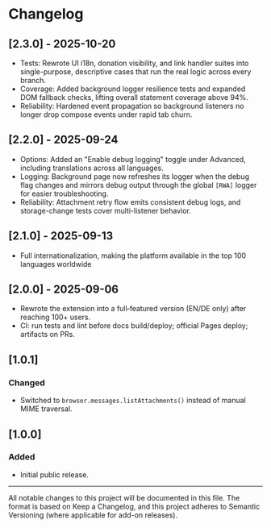 # Changelog

## [2.3.0] - 2025-10-20

- Tests: Rewrote UI i18n, donation visibility, and link handler suites into single-purpose, descriptive cases that run the real logic across every branch.
- Coverage: Added background logger resilience tests and expanded DOM fallback checks, lifting overall statement coverage above 94%.
- Reliability: Hardened event propagation so background listeners no longer drop compose events under rapid tab churn.

## [2.2.0] - 2025-09-24

- Options: Added an "Enable debug logging" toggle under Advanced, including translations across all languages.
- Logging: Background page now refreshes its logger when the debug flag changes and mirrors debug output through the global `[RWA]` logger for easier troubleshooting.
- Reliability: Attachment retry flow emits consistent debug logs, and storage-change tests cover multi-listener behavior.

## [2.1.0] - 2025-09-13

- Full internationalization, making the platform available in the top 100 languages worldwide

## [2.0.0] - 2025-09-06

- Rewrote the extension into a full‑featured version (EN/DE only) after reaching 100+ users.
- CI: run tests and lint before docs build/deploy; official Pages deploy; artifacts on PRs.

## [1.0.1]

### Changed

- Switched to `browser.messages.listAttachments()` instead of manual MIME traversal.

## [1.0.0]

### Added

- Initial public release.

---

All notable changes to this project will be documented in this file.
The format is based on Keep a Changelog, and this project adheres to
Semantic Versioning (where applicable for add-on releases).
